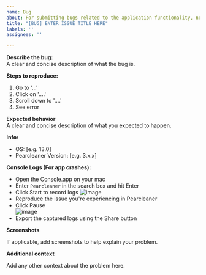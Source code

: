 ```yaml
---
name: Bug
about: For submitting bugs related to the application functionality, not specific 3rd party app issues. Use APP bug report for that
title: "[BUG] ENTER ISSUE TITLE HERE"
labels: ''
assignees: ''

---
```


**Describe the bug:** <br>
A clear and concise description of what the bug is.

**Steps to reproduce:**
1. Go to '...'
2. Click on '....'
3. Scroll down to '....'
4. See error

**Expected behavior** <br>
A clear and concise description of what you expected to happen.

**Info:**
 - OS: [e.g. 13.0]
 - Pearcleaner Version: [e.g. 3.x.x]

**Console Logs (For app crashes):**
 - Open the Console.app on your mac
 - Enter `Pearcleaner` in the search box and hit Enter
 - Click Start to record logs ![image](https://github.com/alienator88/Pearcleaner/assets/6263626/dc706fa1-0800-4eaf-aee6-8516da83fcff)
 - Reproduce the issue you're experiencing in Pearcleaner
 - Click Pause <br> ![image](https://github.com/alienator88/Pearcleaner/assets/6263626/826962a1-4212-4b64-a24a-ea6663defb46)
 - Export the captured logs using the Share button

**Screenshots**

If applicable, add screenshots to help explain your problem.

**Additional context**

Add any other context about the problem here.
